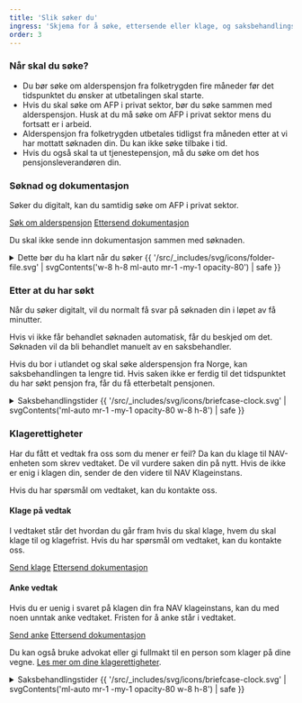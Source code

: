 ```yaml
---
title: 'Slik søker du'
ingress: 'Skjema for å søke, ettersende eller klage, og saksbehandlingstider.'
order: 3
---
```


### Når skal du søke?

* Du bør søke om alderspensjon fra folketrygden fire måneder før det tidspunktet du ønsker at utbetalingen skal starte.
* Hvis du skal søke om AFP i privat sektor, bør du søke sammen med alderspensjon. Husk at du må søke om AFP i privat sektor mens du fortsatt er i arbeid.
* Alderspensjon fra folketrygden utbetales tidligst fra måneden etter at vi har mottatt søknaden din. Du kan ikke søke tilbake i tid.
* Hvis du også skal ta ut tjenestepensjon, må du søke om det hos pensjonsleverandøren din.

### Søknad og dokumentasjon

Søker du digitalt, kan du samtidig søke om AFP i privat sektor.

<div class="grid gap-1.5 sm:grid-cols-2">
  <a class="button button--primary" href="#">Søk om alderspensjon</a>
  <a class="button button--secondary" href="#">Ettersend dokumentasjon</a>
</div>

Du skal ikke sende inn dokumentasjon sammen med søknaden.

<details class="expander">
  <summary>
    <span>Dette bør du ha klart når du søker</span>
    {{ '/src/_includes/svg/icons/folder-file.svg' | svgContents('w-8 h-8 ml-auto mr-1 -my-1 opacity-80') | safe }}
  </summary>
  <div class="prose">
    <p>Innhold mangler</p>
  </div>
</details>

### Etter at du har søkt

Når du søker digitalt, vil du normalt få svar på søknaden din i løpet av få minutter.

Hvis vi ikke får behandlet søknaden automatisk, får du beskjed om det. Søknaden vil da bli behandlet manuelt av en saksbehandler.

Hvis du bor i utlandet og skal søke alderspensjon fra Norge, kan saksbehandlingen ta lengre tid. Hvis saken ikke er ferdig til det tidspunktet du har søkt pensjon fra, får du få etterbetalt pensjonen.

<details class="expander">
  <summary>
    <span>Saksbehandlingstider</span>
    {{ '/src/_includes/svg/icons/briefcase-clock.svg' | svgContents('ml-auto mr-1 -my-1 opacity-80 w-8 h-8') | safe }}
  </summary>
  <div class="prose">
    <p>Innhold mangler</p>
  </div>
</details>

### Klagerettigheter

Har du fått et vedtak fra oss som du mener er feil? Da kan du klage til NAV-enheten som skrev vedtaket. De vil vurdere saken din på nytt. Hvis de ikke er enig i klagen din, sender de den videre til NAV Klageinstans.

Hvis du har spørsmål om vedtaket, kan du kontakte oss.

#### Klage på vedtak

I vedtaket står det hvordan du går fram hvis du skal klage, hvem du skal klage til og klagefrist. Hvis du har spørsmål om vedtaket, kan du kontakte oss.

<div class="grid gap-1.5 sm:grid-cols-2">
  <a class="button button--primary" href="#">Send klage</a>
  <a class="button button--secondary" href="#">Ettersend dokumentasjon</a>
</div>

#### Anke vedtak

Hvis du er uenig i svaret på klagen din fra NAV klageinstans, kan du med noen unntak anke vedtaket. Fristen for å anke står i vedtaket.

<div class="grid gap-1.5 sm:grid-cols-2">
  <a class="button button--primary" href="#">Send anke</a>
  <a class="button button--secondary" href="#">Ettersend dokumentasjon</a>
</div>

Du kan også bruke advokat eller gi fullmakt til en person som klager på dine vegne. [Les mer om dine klagerettigheter](#).

<details class="expander">
  <summary>
    <span>Saksbehandlingstider</span>
    {{ '/src/_includes/svg/icons/briefcase-clock.svg' | svgContents('ml-auto mr-1 -my-1 opacity-80 w-8 h-8') | safe }}
  </summary>
  <div class="prose">
    <p>Innhold mangler</p>
  </div>
</details>